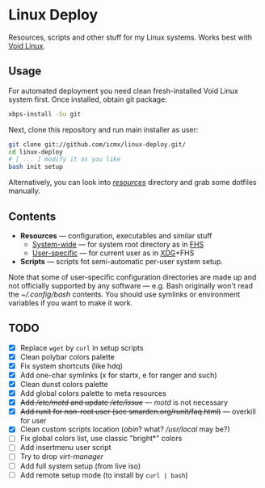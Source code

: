 # Linux Deploy

Resources, scripts and other stuff for my Linux systems. Works best with [Void Linux](https://www.voidlinux.eu/).

## Usage

For automated deployment you need clean fresh-installed Void Linux system first. Once installed, obtain git package:

```sh
xbps-install -Su git
```

Next, clone this repository and run main installer as user:

```sh
git clone git://github.com/icmx/linux-deploy.git/
cd linux-deploy
# [ ... ] modify it as you like
bash init setup
```

Alternatively, you can look into [*resources*](resources) directory and grab some dotfiles manually.

## Contents

  - **Resources** — configuration, executables and similar stuff
    - [System-wide](resources/root) — for system root directory as in [FHS](//en.wikipedia.org/wiki/Filesystem_Hierarchy_Standard)
    - [User-specific](resources/user) — for current user as in [XDG](//standards.freedesktop.org/basedir-spec/latest/)+FHS
  - **Scripts** — scripts fot semi-automatic per-user system setup.

Note that some of user-specific configuration directories are made up and not officially supported by any software — e.g. Bash originally won't read the *~/.config/bash* contents. You should use symlinks or environment variables if you want to make it work.

## TODO

  - [x] Replace `wget` by `curl` in setup scripts
  - [x] Clean polybar colors palette
  - [x] Fix system shortcuts (like hdq)
  - [x] Add one-char symlinks (x for startx, e for ranger and such)
  - [x] Clean dunst colors palette
  - [x] Add global colors palette to meta resources
  - [x] ~~Add */etc/motd* and update */etc/issue*~~ — *motd* is not necessary
  - [x] ~~Add runit for non-root user (see smarden.org/runit/faq.html)~~ — overkill for user
  - [x] Clean custom scripts location (*obin*? what? */usr/local* may be?)
  - [ ] Fix global colors list, use classic "bright\*" colors
  - [ ] Add insertmenu user script
  - [ ] Try to drop *virt-manager*
  - [ ] Add full system setup (from live iso)
  - [ ] Add remote setup mode (to install by `curl | bash`)
